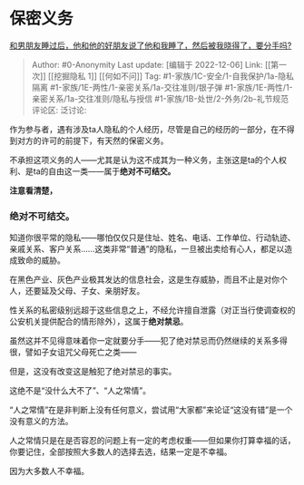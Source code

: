 # 保密义务
[和男朋友睡过后，他和他的好朋友说了他和我睡了，然后被我晓得了，要分手吗?](https://www.zhihu.com/question/504862473/answer/2787586389)

> Author: #0-Anonymity
> Last update: [编辑于 2022-12-06]
> Link: [[第一次]] [[挖掘隐私 1]] [[何如不问]]
> Tag: #1-家族/1C-安全/1-自我保护/1a-隐私隔离 #1-家族/1E-两性/1-亲密关系/1a-交往准则/银子弹 #1-家族/1E-两性/1-亲密关系/1a-交往准则/隐私与授信 #1-家族/1B-处世/2-外务/2b-礼节规范
> 评论区:
> 泛讨论:

作为参与者，遇有涉及ta人隐私的个人经历，尽管是自己的经历的一部分，在不得到对方的许可的前提下，有天然的保密义务。

不承担这项义务的人——尤其是认为这不成其为一种义务，主张这是ta的个人权利、是ta的自由这一类——属于**绝对不可结交。**

**注意看清楚，**

### **绝对不可结交。**

知道你很平常的隐私——哪怕仅仅只是住址、姓名、电话、工作单位、行动轨迹、亲戚关系、客户关系……这类非常“普通”的隐私，一旦被出卖给有心人，都足以造成致命的威胁。

在黑色产业、灰色产业极其发达的信息社会，这是生存威胁，而且不止是对你个人，还要延及父母、子女、亲朋好友。

性关系的私密级别远超于这些信息之上，不经允许擅自泄露（对正当行使调查权的公安机关提供配合的情形除外），这属于**绝对禁忌**。

虽然这并不见得意味着你一定就要分手——犯了绝对禁忌而仍然继续的关系多得很，譬如子女诅咒父母死亡之类——

但是，这没有改变这是触犯了绝对禁忌的事实。

这绝不是“没什么大不了”、“人之常情”。

“人之常情”在是非判断上没有任何意义，尝试用“大家都”来论证“这没有错”是一个没有意义的方法。

人之常情只是在是否容忍的问题上有一定的考虑权重——但如果你打算幸福的话，你要记住，全部按照大多数人的选择去选，结果一定是不幸福。

因为大多数人不幸福。
